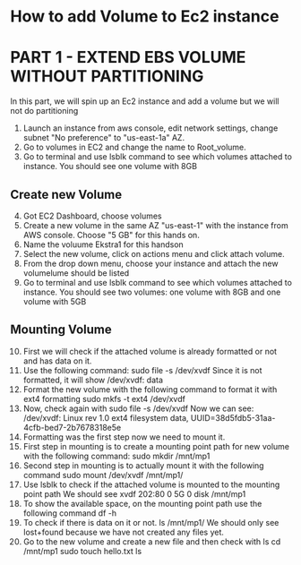 # How to add Volume to Ec2 instance

# PART 1 - EXTEND EBS VOLUME WITHOUT PARTITIONING
In this part, we will spin up an Ec2 instance and add a volume but we will not do partitioning

1. Launch an instance from aws console, edit network settings, change subnet "No preference" to "us-east-1a" AZ.
2. Go to volumes in EC2 and change the name to Root_volume. 
3. Go to terminal and use lsblk command to see which volumes attached to instance. 
    You should see one volume with 8GB

## Create new Volume 

4. Got EC2 Dashboard, choose volumes
5. Create a new volume in the same AZ "us-east-1" with the instance from AWS console. Choose "5 GB" for this hands on.
6. Name the voluume Ekstra1 for this handson
7. Select the new volume, click on actions menu and click attach volume.
8. From the drop down menu, choose your instance and attach the new volumelume should be listed
9. Go to terminal and use lsblk command to see which volumes attached to instance. 
    You should see two volumes: one volume with 8GB and one volume with 5GB

## Mounting Volume

10. First we will check if the attached volume is already formatted or not and has data on it.
11. Use the following command: sudo file -s /dev/xvdf
Since it is not formatted, it will show /dev/xvdf: data
12. Format the new volume with the following command to format it with ext4 formatting
sudo mkfs -t ext4 /dev/xvdf
13. Now, check again with sudo file -s /dev/xvdf
 Now we can see: /dev/xvdf: Linux rev 1.0 ext4 filesystem data, UUID=38d5fdb5-31aa-4cfb-bed7-2b7678318e5e
14. Formatting was the first step now we need to mount it.
15. First step in mounting is to create a mounting point path for new volume with the following command:
    sudo mkdir /mnt/mp1
16. Second step in mounting is to actually mount it with the following command
    sudo mount /dev/xvdf /mnt/mp1/
17. Use lsblk to check if the attached volume is mounted to the mounting point path
   We should see xvdf    202:80   0   5G  0 disk /mnt/mp1
18. To show the available space, on the mounting point path use the following command
    df -h
19. To check if there is data on it or not.
    ls  /mnt/mp1/
    We should only see lost+found because we have not created any files yet.
20. Go to the new volume and create a new file and then check with ls
cd /mnt/mp1
sudo touch hello.txt
ls